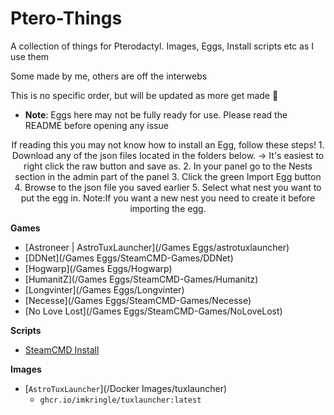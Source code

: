 # Ptero-Things
A collection of things for Pterodactyl. Images, Eggs, Install scripts etc as I use them

Some made by me, others are off the interwebs

This is no specific order, but will be updated as more get made 👀
- **Note**: Eggs here may not be fully ready for use. Please read the README before opening any issue

<p align="center">
If reading this you may not know how to install an Egg, follow these steps!
1. Download any of the json files located in the folders below.
-> It's easiest to right click the raw button and save as.
2. In your panel go to the Nests section in the admin part of the panel
3. Click the green Import Egg button
4. Browse to the json file you saved earlier
5. Select what nest you want to put the egg in.
Note:If you want a new nest you need to create it before importing the egg.
</p>

**Games**
* [Astroneer | AstroTuxLauncher](/Games Eggs/astrotuxlauncher)
* [DDNet](/Games Eggs/SteamCMD-Games/DDNet)
* [Hogwarp](/Games Eggs/Hogwarp)
* [HumanitZ](/Games Eggs/SteamCMD-Games/Humanitz)
* [Longvinter](/Games Eggs/Longvinter)
* [Necesse](/Games Eggs/SteamCMD-Games/Necesse)
* [No Love Lost](/Games Eggs/SteamCMD-Games/NoLoveLost)

**Scripts**
* [SteamCMD Install](Scripts/steamcmd.sh)

**Images**
* [`AstroTuxLauncher`](/Docker Images/tuxlauncher)
    * `ghcr.io/imkringle/tuxlauncher:latest`
